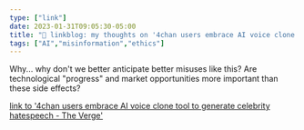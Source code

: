 ```yaml
---
type: ["link"]
date: 2023-01-31T09:05:30-05:00
title: "🔗 linkblog: my thoughts on '4chan users embrace AI voice clone tool to generate celebrity hatespeech - The Verge'"
tags: ["AI","misinformation","ethics"]
---
```

Why... why don't we better anticipate better misuses like this? Are technological "progress" and market opportunities more important than these side effects?  
 

[link to '4chan users embrace AI voice clone tool to generate celebrity hatespeech - The Verge'](https://www.theverge.com/2023/1/31/23579289/ai-voice-clone-deepfake-abuse-4chan-elevenlabs)
